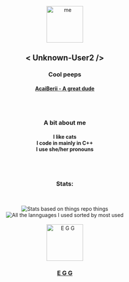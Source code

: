 <div align="center">
  <img alt="me" width="100" hight="100" href="https://avatars.githubusercontent.com/u/46464404?v=4"><h2>< Unknown-User2 /></h2>
  <h3>Cool peeps</h3>
  <h4><a href="https://github.com/AcaiBerii">AcaiBerii - A great dude</a></h4>
  <br><br>

  <h3>A bit about me</h3>
  <h4>I like cats<br>
  I code in mainly in C++<br>
  I use she/her pronouns</h4>
  <br><br>

  <h3>Stats:</h3>
  <br><br>
  <img alt="Stats based on things repo things" src="https://raw.githubusercontent.com/Unknown-User2/github-stats/master/generated/overview.svg">
  <img alt="All the lannguages I used sorted by most used" src="https://raw.githubusercontent.com/Unknown-User2/github-stats/master/generated/languages.svg">
  <br><br>

  <img alt="E G G" width="100" hight="100" href="https://avatars.githubusercontent.com/u/81579876?s=200&v=4">
  <h3><a href="https://github.com/EggOrg">E G G</a></h3>
</div>
